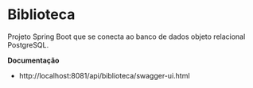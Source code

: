 # Biblioteca

Projeto Spring Boot que se conecta ao banco de dados objeto relacional PostgreSQL.


**Documentação**

- http://localhost:8081/api/biblioteca/swagger-ui.html
